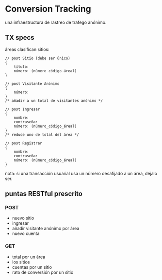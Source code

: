 # Conversion Tracking

una infraestructura de rastreo de trafego anónimo.

## TX specs

áreas clasifican sitios:

    // post Sitio (debe ser único)
    {
		título:
		número: (número_código_áreal)
	}
	
	// post Visitante Anónimo 
	{
		número:
	}
	/* añadir a un total de visitantes anónimo */
	
	// post Ingresar
	{
		nombre:
		contraseña:
		número: (número_código_áreal)
	}
	/* reduce uno de total del área */
	
	// post Registrar
	{
		nombre:
		contraseña:
		número: (número_código_áreal)	
	}
	
nota: si una transacción usuarial usa un número desafijado a un área, déjalo ser.
	
## puntas RESTful prescrito

### POST

* nuevo sitio
* ingresar
* añadir visitante anónimo por área
* nuevo cuenta

### GET

* total por un área
* los sitios
* cuentas por un sitio
* rato de conversión por un sitio